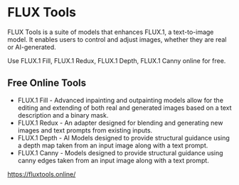 # FLUX Tools

FLUX Tools is a suite of models that enhances FLUX.1, a text-to-image model. It enables users to control and adjust images, whether they are real or AI-generated.

Use FLUX.1 Fill, FLUX.1 Redux, FLUX.1 Depth, FLUX.1 Canny online for free.

## Free Online Tools

- FLUX.1 Fill - Advanced inpainting and outpainting models allow for the editing and extending of both real and generated images based on a text description and a binary mask.
- FLUX.1 Redux - An adapter designed for blending and generating new images and text prompts from existing inputs.
- FLUX.1 Depth - AI Models designed to provide structural guidance using a depth map taken from an input image along with a text prompt.
- FLUX.1 Canny - Models designed to provide structural guidance using canny edges taken from an input image along with a text prompt.

https://fluxtools.online/